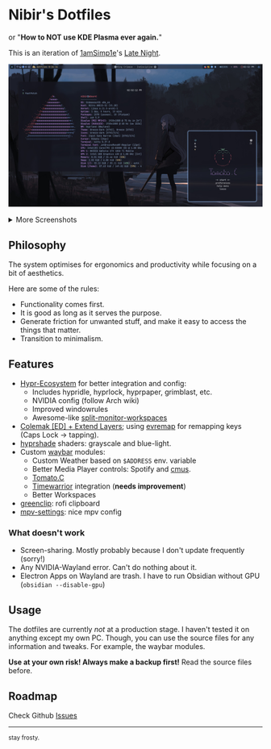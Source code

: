 # Nibir's Dotfiles
or "**How to NOT use KDE Plasma ever again.**"

This is an iteration of [1amSimp1e](https://github.com/1amSimp1e)'s [Late Night](https://github.com/1amSimp1e/dots/tree/late-night-%F0%9F%8C%83).

![Main](./assets/main.jpg)

<details>
  <summary>More Screenshots</summary>

  #### Firefox
  ![Firefox 1](./assets/ff-blog.jpg)
  ![Firefox 2](./assets/ff-github.jpg)
  
  #### Terminals
  ![Term](./assets/term.jpg)

  #### Pomo
  ![Pomo](./assets/pomo.jpg)

  #### Wallpaper
  ![wall](./assets/wall.jpg)
</details>

## Philosophy
The system optimises for ergonomics and productivity while focusing on a bit of aesthetics.

Here are some of the rules:
- Functionality comes first.
- It is good as long as it serves the purpose.
- Generate friction for unwanted stuff, and make it easy to access the things that matter.
- Transition to minimalism.
## Features
- [Hypr-Ecosystem](https://hyprland.org/) for better integration and config:
	- Includes hypridle, hyprlock, hyprpaper, grimblast, etc.
	- NVIDIA config (follow Arch wiki)
	- Improved windowrules
	- Awesome-like [split-monitor-workspaces](https://github.com/Duckonaut/split-monitor-workspaces)
- [Colemak [ED] + Extend Layers](https://dreymar.colemak.org/); using [evremap](https://github.com/wez/evremap) for remapping keys (Caps Lock -> tapping).
- [hyprshade](https://github.com/loqusion/hyprshade) shaders: grayscale and blue-light.
- Custom [waybar](https://github.com/Alexays/Waybar) modules:
	- Custom Weather based on `$ADDRESS` env. variable
	- Better Media Player controls: Spotify and [cmus](https://github.com/cmus/cmus).
	- [Tomato.C](https://github.com/gabrielzschmitz/Tomato.C)
	- [Timewarrior](https://timewarrior.net/) integration (**needs improvement**)
	- Better Workspaces
- [greenclip](https://github.com/erebe/greenclip): rofi clipboard
- [mpv-settings](https://github.com/moiSentineL/mpv-settings): nice mpv config
### What doesn't work
- Screen-sharing. Mostly probably because I don't update frequently (sorry!)
- Any NVIDIA-Wayland error. Can't do nothing about it.
- Electron Apps on Wayland are trash. I have to run Obsidian without GPU (`obsidian --disable-gpu`)
## Usage
The dotfiles are currently *not* at a production stage. I haven't tested it on anything except my own PC. Though, you can use the source files for any information and tweaks. For example, the waybar modules.

**Use at your own risk! Always make a backup first!** Read the source files before.
## Roadmap
Check Github [Issues](https://github.com/moiSentineL/dotfiles/issues)

---

<sup>stay frosty.</sup>